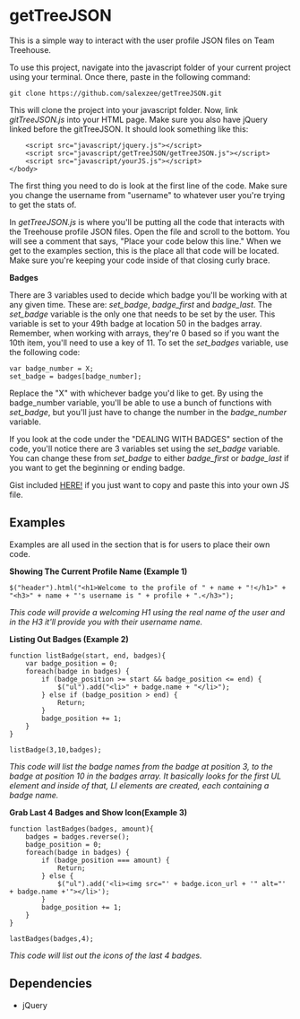 # getTreeJSON
This is a simple way to interact with the user profile JSON files on Team Treehouse.

To use this project, navigate into the javascript folder of your current project using your terminal. Once there, paste in the following command:

`git clone https://github.com/salexzee/getTreeJSON.git`

This will clone the project into your javascript folder. Now, link *gitTreeJSON.js* into your HTML page. Make sure you also have jQuery linked before the gitTreeJSON. It should look something like this:

```
	<script src="javascript/jquery.js"></script>
	<script src="javascript/getTreeJSON/getTreeJSON.js"></script>
	<script src="javascript/yourJS.js"></script>
</body>
```

The first thing you need to do is look at the first line of the code. Make sure you change the username from "username" to whatever user you're trying to get the stats of.

In *getTreeJSON.js* is where you'll be putting all the code that interacts with the Treehouse profile JSON files. Open the file and scroll to the bottom. You will see a comment that says, "Place your code below this line." When we get to the examples section, this is the place all that code will be located. Make sure you're keeping your code inside of that closing curly brace.

**Badges**

There are 3 variables used to decide which badge you'll be working with at any given time. These are: *set_badge*, *badge_first* and *badge_last*. The *set_badge* variable is the only one that needs to be set by the user. This variable is set to your 49th badge at location 50 in the badges array. Remember, when working with arrays, they're 0 based so if you want the 10th item, you'll need to use a key of 11. To set the *set_badges* variable, use the following code:

```
var badge_number = X;
set_badge = badges[badge_number];
```

Replace the "X" with whichever badge you'd like to get. By using the badge_number variable, you'll be able to use a bunch of functions with *set_badge*, but you'll just have to change the number in the *badge_number* variable.

If you look at the code under the "DEALING WITH BADGES" section of the code, you'll notice there are 3 variables set using the *set_badge* variable. You can change these from *set_badge* to either *badge_first* or *badge_last* if you want to get the beginning or ending badge.


Gist included [HERE!](https://gist.github.com/salexzee/71af99b14c25c78e33ba) if you just want to copy and paste this into your own JS file.

Examples
-----------

Examples are all used in the section that is for users to place their own code.

**Showing The Current Profile Name (Example 1)**

```
$("header").html("<h1>Welcome to the profile of " + name + "!</h1>" +
"<h3>" + name + "'s username is " + profile + ".</h3>");
```

*This code will provide a welcoming H1 using the real name of the user and in the H3 it'll provide you with their username name.*

**Listing Out Badges (Example 2)**

```
function listBadge(start, end, badges){
	var badge_position = 0;
	foreach(badge in badges) {
		if (badge_position >= start && badge_position <= end) {
			$("ul").add("<li>" + badge.name + "</li>");
		} else if (badge_position > end) {
			Return;
		}
		badge_position += 1;
	}
}

listBadge(3,10,badges);
```

*This code will list the badge names from the badge at position 3, to the badge at position 10 in the badges array. It basically looks for the first UL element and inside of that, LI elements are created, each containing a badge name.*

**Grab Last 4 Badges and Show Icon(Example 3)**

```
function lastBadges(badges, amount){
	badges = badges.reverse();
	badge_position = 0;
	foreach(badge in badges) {
		if (badge_position === amount) {
			Return;
		} else {
			$("ul").add('<li><img src="' + badge.icon_url + '" alt="' + badge.name +'"></li>');
		}
		badge_position += 1;
	}
}

lastBadges(badges,4);
```

*This code will list out the icons of the last 4 badges.*


Dependencies
-----------
* jQuery
